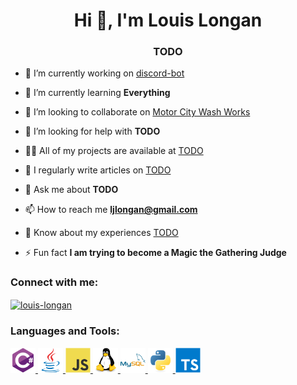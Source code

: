 <h1 align="center">Hi 👋, I'm Louis Longan</h1>
<h3 align="center">TODO</h3>

- 🔭 I’m currently working on [discord-bot](https://github.com/LJLONGAN/discord-bot)

- 🌱 I’m currently learning **Everything**

- 👯 I’m looking to collaborate on [Motor City Wash Works](https://github.com/Motor-City-Wash-Works)

- 🤝 I’m looking for help with **TODO**

- 👨‍💻 All of my projects are available at [TODO](TODO)

- 📝 I regularly write articles on [TODO](TODO)

- 💬 Ask me about **TODO**

- 📫 How to reach me **ljlongan@gmail.com**

- 📄 Know about my experiences [TODO](TODO)

- ⚡ Fun fact **I am trying to become a Magic the Gathering Judge**

<h3 align="left">Connect with me:</h3>
<p align="left">
<a href="https://linkedin.com/in/louis-longan" target="blank"><img align="center" src="https://raw.githubusercontent.com/rahuldkjain/github-profile-readme-generator/master/src/images/icons/Social/linked-in-alt.svg" alt="louis-longan" height="30" width="40" /></a>
</p>

<h3 align="left">Languages and Tools:</h3>
<p align="left"> <a href="https://www.w3schools.com/cs/" target="_blank" rel="noreferrer"> <img src="https://raw.githubusercontent.com/devicons/devicon/master/icons/csharp/csharp-original.svg" alt="csharp" width="40" height="40"/> </a> <a href="https://www.java.com" target="_blank" rel="noreferrer"> <img src="https://raw.githubusercontent.com/devicons/devicon/master/icons/java/java-original.svg" alt="java" width="40" height="40"/> </a> <a href="https://developer.mozilla.org/en-US/docs/Web/JavaScript" target="_blank" rel="noreferrer"> <img src="https://raw.githubusercontent.com/devicons/devicon/master/icons/javascript/javascript-original.svg" alt="javascript" width="40" height="40"/> </a> <a href="https://www.linux.org/" target="_blank" rel="noreferrer"> <img src="https://raw.githubusercontent.com/devicons/devicon/master/icons/linux/linux-original.svg" alt="linux" width="40" height="40"/> </a> <a href="https://www.mysql.com/" target="_blank" rel="noreferrer"> <img src="https://raw.githubusercontent.com/devicons/devicon/master/icons/mysql/mysql-original-wordmark.svg" alt="mysql" width="40" height="40"/> </a> <a href="https://www.python.org" target="_blank" rel="noreferrer"> <img src="https://raw.githubusercontent.com/devicons/devicon/master/icons/python/python-original.svg" alt="python" width="40" height="40"/> </a> <a href="https://www.typescriptlang.org/" target="_blank" rel="noreferrer"> <img src="https://raw.githubusercontent.com/devicons/devicon/master/icons/typescript/typescript-original.svg" alt="typescript" width="40" height="40"/> </a> </p>
